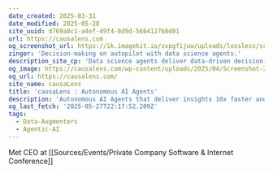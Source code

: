 ```yaml
---
date_created: 2025-03-31
date_modified: 2025-05-28
site_uuid: d769a8c1-a4ef-49f4-8d9d-566412768d81
url: https://causalens.com
og_screenshot_url: https://ik.imagekit.io/xvpgfijuw/uploads/lossless/screenshots/20250527_casuaLens_og_screenshot.jpeg
zinger: 'Decision-making on autopilot with data science agents.'
description_site_cp: 'Data science agents deliver data-driven decision-making to every business function. Automate complex workflows, remove tedious tasks and deploy across your organization, without increasing headcount.'
og_image: https://causalens.com/wp-content/uploads/2025/04/Screenshot-2025-04-03-at-09.59.33.png
og_url: https://causalens.com/
site_name: causaLens
title: 'causaLens : Autonomous AI Agents'
description: 'Autonomous AI Agents that deliver insights 10x faster and 1/10th the cost. Automate workflows and eliminate tedious tasks across your organization without increasing headcount.'
og_last_fetch: '2025-05-27T22:17:52.209Z'
tags:
  - Data-Augmenters
  - Agentic-AI
---
```


Met CEO at [[Sources/Events/Private Company Software & Internet Conference]]
